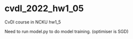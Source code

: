 # cvdl_2022_hw1_05
CvDl course in NCKU hw1_5

Need to run model.py to do model training. (optimiser is SGD)
